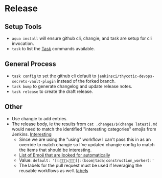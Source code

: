 # Release

## Setup Tools

- `aqua install` will ensure github cli, changie, and task are setup for cli invocation.
- `task` to list the [Task](https://taskfile.dev/) commands available.

## General Process

- `task config` to set the github cli default to `jenkinsci/thycotic-devops-secrets-vault-plugin` instead of the forked branch.
- `task bump` to generate changelog and update release notes.
- `task release` to create the draft release.

## Other

- Use changie to add entries.
- The release body, ie the results from `cat .changes/$(change latest).md` would need to match the identified "interesting categories" emojis from Jenkins. [Interesting](https://github.com/jenkins-infra/interesting-category-action/blob/main/action.yaml)
  - Since we are using the "using" workflow I can't pass this in as an override to match changie so I've updated changie config to match the items that should be interesting.
  - [List of Emoji that are looked for automatically](https://github.com/jenkins-infra/interesting-category-action/blob/78f4b74509528c18790d9c36b2cccb5b21ed3451/action.yaml#L13)
  - Value: `default: '[💥🚨🎉🐛⚠🚀🌐👷]|:(boom|tada|construction_worker):'`
  - The labels for the pull request must be used if leveraging the reusable workflows as well. [labels](https://github.com/jenkinsci/.github/blob/ce466227c534c42820a597cb8e9cac2f2334920a/.github/release-drafter.yml#L9-L50)
